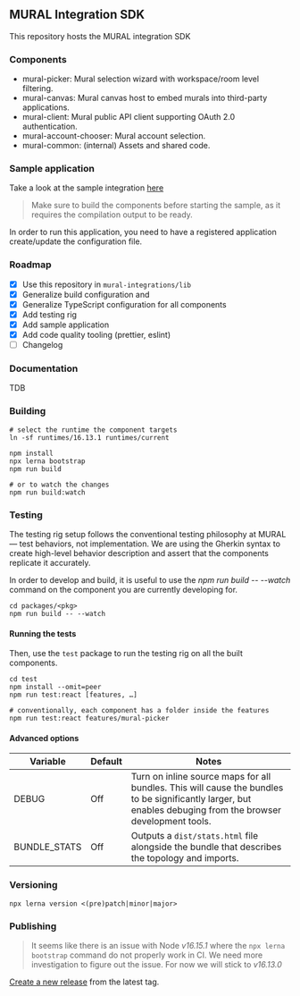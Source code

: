 ## MURAL Integration SDK

This repository hosts the MURAL integration SDK

### Components

- mural-picker: Mural selection wizard with workspace/room level filtering.
- mural-canvas: Mural canvas host to embed murals into third-party applications.
- mural-client: Mural public API client supporting OAuth 2.0 authentication.
- mural-account-chooser: Mural account selection.
- mural-common: (internal) Assets and shared code.

### Sample application

Take a look at the sample integration [here](sample/README.md)

> Make sure to build the components before starting the sample, as it requires
> the compilation output to be ready.

In order to run this application, you need to have a registered application create/update the configuration file.

### Roadmap

 - [x] Use this repository in `mural-integrations/lib`
 - [x] Generalize build configuration and
 - [x] Generalize TypeScript configuration for all components
 - [x] Add testing rig
 - [x] Add sample application
 - [x] Add code quality tooling (prettier, eslint)
 - [ ] Changelog

### Documentation

TDB

### Building

```
# select the runtime the component targets
ln -sf runtimes/16.13.1 runtimes/current

npm install
npx lerna bootstrap
npm run build

# or to watch the changes 
npm run build:watch
```

### Testing

The testing rig setup follows the conventional testing philosophy at MURAL — test behaviors, not implementation.
We are using the Gherkin syntax to create high-level behavior description and assert that the components replicate it accurately.

In order to develop and build, it is useful to use the _npm run build -- --watch_ command on the component you are currently developing for.

```
cd packages/<pkg>
npm run build -- --watch
```

#### Running the tests

Then, use the `test` package to run the testing rig on all the built components.

```
cd test
npm install --omit=peer
npm run test:react [features, …]

# conventionally, each component has a folder inside the features
npm run test:react features/mural-picker
```

#### Advanced options

|Variable|Default|Notes|
|--------|-------|-----|
|DEBUG|Off|Turn on inline source maps for all bundles. This will cause the bundles to be significantly larger, but enables debuging from the browser development tools.|
|BUNDLE_STATS|Off|Outputs a `dist/stats.html` file alongside the bundle that describes the topology and imports.|

### Versioning

```
npx lerna version <(pre)patch|minor|major>
```

### Publishing

> It seems like there is an issue with Node *v16.15.1* where the `npx lerna bootstrap` command do not properly work in CI.
> We need more investigation to figure out the issue. For now we will stick to *v16.13.0*

[Create a new release](https://github.com/tactivos/mural-integrations-sdk/releases/new) from the latest tag.
